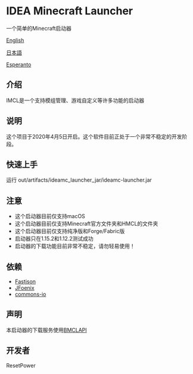 # IDEA Minecraft Launcher
一个简单的Minecraft启动器

[English](README.md)

[日本語](README_ja.md)

[Esperanto](README_eo.md)
## 介绍
IMCL是一个支持模组管理、游戏自定义等许多功能的启动器
## 说明
这个项目于2020年4月5日开启。这个软件目前正处于一个非常不稳定的开发阶段。
## 快速上手
运行 out/artifacts/ideamc_launcher_jar/ideamc-launcher.jar
## 注意
- 这个启动器目前仅支持macOS
- 这个启动器目前仅支持Minecraft官方文件夹和HMCL的文件夹
- 这个启动器目前仅支持纯净版和Forge/Fabric版
- 启动器只在1.15.2和1.12.2测试成功
- 启动器的下载功能目前非常不稳定，请勿轻易使用！
## 依赖
- [Fastjson](https://github.com/alibaba/fastjson)
- [JFoenix](https://github.com/jfoenixadmin/JFoenix)
- [commons-io](https://github.com/apache/commons-io)
## 声明
本启动器的下载服务使用[BMCLAPI](https://bmclapidoc.bangbang93.com/)
## 开发者
ResetPower
